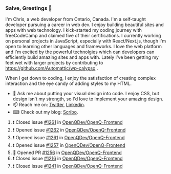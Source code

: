 ### Salve, Greetings 👋

I'm Chris, a web developer from Ontario, Canada. I'm a self-taught developer pursuing a career in web dev. I enjoy building beautiful sites and apps with web technology.
I kick-started my coding journey with freeCodeCamp and claimed five of their certifications.  I currently working on personal projects in JavaScript, especially with React/Next.js, though I'm open to learning other languages and frameworks. I love the web platform and I'm excited by the powerful technolgies which can developers can efficiently build amazing sites and apps with. Lately I've been getting my feet wet with larger projects by contributing to https://github.com/Automattic/wp-calypso .

When I get down to coding, I enjoy the satisfaction of creating complex interaction and the eye candy of adding styles to my HTML. 

- 💬 Ask me about putting your visual design into code. I enjoy CSS, but design isn't my strength, so I'd love to implement your amazing design.
- 📫 Reach me on: [Twitter](https://twitter.com/Christo28120856), [Linkedin](https://www.linkedin.com/in/christopher-stevers-07b9a5204/).
- ⌨ Check out my blog: [Scribo](https://christopherstevers.cf).
<!--
**Christopher-Stevers/Christopher-Stevers** is a ✨ _special_ ✨ repository because its `README.md` (this file) appears on your GitHub profile.

Here are some ideas to get you started:

- 🔭 I’m currently working on ...
- 🌱 I’m currently learning ...
- 👯 I’m looking to collaborate on ...
- 🤔 I’m looking for help with ...
- 😄 Pronouns: ...
- ⚡ Fun fact: ...
-->

<!--START_SECTION:activity-->
1. ❗️ Closed issue [#1261](https://github.com/OpenQDev/OpenQ-Frontend/issues/1261) in [OpenQDev/OpenQ-Frontend](https://github.com/OpenQDev/OpenQ-Frontend)
2. ❗️ Opened issue [#1262](https://github.com/OpenQDev/OpenQ-Frontend/issues/1262) in [OpenQDev/OpenQ-Frontend](https://github.com/OpenQDev/OpenQ-Frontend)
3. ❗️ Opened issue [#1261](https://github.com/OpenQDev/OpenQ-Frontend/issues/1261) in [OpenQDev/OpenQ-Frontend](https://github.com/OpenQDev/OpenQ-Frontend)
4. ❗️ Opened issue [#1257](https://github.com/OpenQDev/OpenQ-Frontend/issues/1257) in [OpenQDev/OpenQ-Frontend](https://github.com/OpenQDev/OpenQ-Frontend)
5. 💪 Opened PR [#1256](https://github.com/OpenQDev/OpenQ-Frontend/pull/1256) in [OpenQDev/OpenQ-Frontend](https://github.com/OpenQDev/OpenQ-Frontend)
6. ❗️ Closed issue [#1216](https://github.com/OpenQDev/OpenQ-Frontend/issues/1216) in [OpenQDev/OpenQ-Frontend](https://github.com/OpenQDev/OpenQ-Frontend)
7. ❗️ Closed issue [#1241](https://github.com/OpenQDev/OpenQ-Frontend/issues/1241) in [OpenQDev/OpenQ-Frontend](https://github.com/OpenQDev/OpenQ-Frontend)
<!--END_SECTION:activity-->
